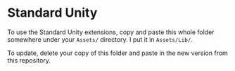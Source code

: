 # Standard Unity

To use the Standard Unity extensions, copy and paste this whole folder somewhere under your `Assets/` directory. I put it in `Assets/Lib/`.

To update, delete your copy of this folder and paste in the new version from this repository.